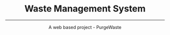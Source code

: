 

# <div align= "center"> Waste Management System</div>

<div align="center">

---

<p align="center"> A web based project - PurgeWaste
    <br> 
</p>






